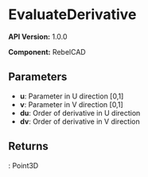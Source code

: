 # EvaluateDerivative

**API Version:** 1.0.0

**Component:** RebelCAD

## Parameters

- **u**: Parameter in U direction [0,1]
- **v**: Parameter in V direction [0,1]
- **du**: Order of derivative in U direction
- **dv**: Order of derivative in V direction

## Returns

: Point3D

